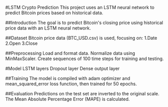 #LSTM Crypto Prediction
This project uses an LSTM neural network to predict Bitcoin prices based on historical data.

##Introduction
The goal is to predict Bitcoin's closing price using historical price data with an LSTM neural network.

##Dataset
Bitcoin price data (BTC_USD.csv) is used, focusing on:
1.Date
2.Open
3.Close

##Preprocessing
Load and format data.
Normalize data using MinMaxScaler.
Create sequences of 100 time steps for training and testing.

#Model
LSTM layers
Dropout layer
Dense output layer

##Training
The model is compiled with adam optimizer and mean_squared_error loss function, then trained for 50 epochs.

##Evaluation
Predictions on the test set are inverted to the original scale. The Mean Absolute Percentage Error (MAPE) is calculated.
